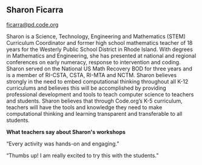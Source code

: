 ## Sharon Ficarra

[ficarra@pd.code.org](mailto:ficarra@pd.code.org)

Sharon is a Science, Technology, Engineering and Mathematics (STEM) Curriculum Coordinator and former high school mathematics teacher of 18 years for the Westerly Public School District in Rhode Island. With degrees in Mathematics and Engineering, she has presented at national and regional conferences on early numeracy, response to intervention and coding. Sharon served on the National US Math Recovery BOD for three years and is a member of RI-CSTA, CSTA, RI-MTA and NCTM. Sharon believes strongly in the need to embed computational thinking throughout all K-12 curriculums and believes this will be accomplished by providing professional development and tools to teach computer science to teachers and students. Sharon believes that through Code.org’s K-5 curriculum, teachers will have the tools and knowledge they need to make computational thinking and learning transparent and transferable to all students.

**What teachers say about Sharon's workshops**

“Every activity was hands-on and engaging.”

“Thumbs up! I am really excited to try this with the students.”
